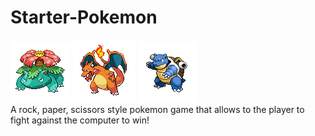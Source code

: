 # Starter-Pokemon
![](assets/images/Venusaur.png) ![](assets/images/Charizard.png) ![](assets/images/Blastoise.png)<br />
A rock, paper, scissors style pokemon game that allows to the player to fight against the computer to win!

